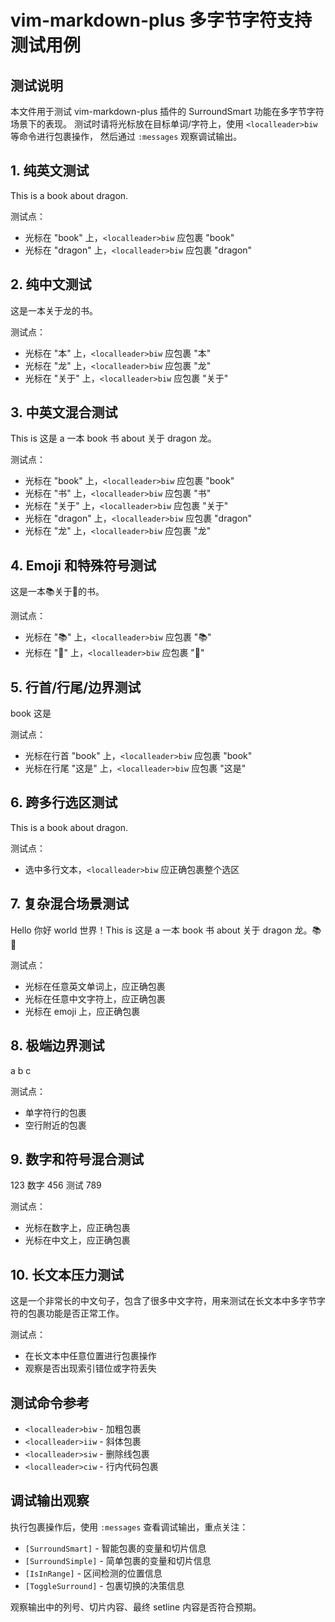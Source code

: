 # vim-markdown-plus 多字节字符支持测试用例

## 测试说明

本文件用于测试 vim-markdown-plus 插件的 SurroundSmart 功能在多字节字符场景下的表现。
测试时请将光标放在目标单词/字符上，使用 `<localleader>biw` 等命令进行包裹操作，
然后通过 `:messages` 观察调试输出。

## 1. 纯英文测试

This is a book about dragon.

测试点：
- 光标在 "book" 上，`<localleader>biw` 应包裹 "book"
- 光标在 "dragon" 上，`<localleader>biw` 应包裹 "dragon"

## 2. 纯中文测试

这是一本关于龙的书。

测试点：
- 光标在 "本" 上，`<localleader>biw` 应包裹 "本"
- 光标在 "龙" 上，`<localleader>biw` 应包裹 "龙"
- 光标在 "关于" 上，`<localleader>biw` 应包裹 "关于"

## 3. 中英文混合测试

This is 这是 a 一本 book 书 about 关于 dragon 龙。

测试点：
- 光标在 "book" 上，`<localleader>biw` 应包裹 "book"
- 光标在 "书" 上，`<localleader>biw` 应包裹 "书"
- 光标在 "关于" 上，`<localleader>biw` 应包裹 "关于"
- 光标在 "dragon" 上，`<localleader>biw` 应包裹 "dragon"
- 光标在 "龙" 上，`<localleader>biw` 应包裹 "龙"

## 4. Emoji 和特殊符号测试

这是一本📚关于🐉的书。

测试点：
- 光标在 "📚" 上，`<localleader>biw` 应包裹 "📚"
- 光标在 "🐉" 上，`<localleader>biw` 应包裹 "🐉"

## 5. 行首/行尾/边界测试

book
这是

测试点：
- 光标在行首 "book" 上，`<localleader>biw` 应包裹 "book"
- 光标在行尾 "这是" 上，`<localleader>biw` 应包裹 "这是"

## 6. 跨多行选区测试

This is a
book about
dragon.

测试点：
- 选中多行文本，`<localleader>biw` 应正确包裹整个选区

## 7. 复杂混合场景测试

Hello 你好 world 世界！This is 这是 a 一本 book 书 about 关于 dragon 龙。📚🐉

测试点：
- 光标在任意英文单词上，应正确包裹
- 光标在任意中文字符上，应正确包裹
- 光标在 emoji 上，应正确包裹

## 8. 极端边界测试

a
b
c

测试点：
- 单字符行的包裹
- 空行附近的包裹

## 9. 数字和符号混合测试

123 数字 456 测试 789

测试点：
- 光标在数字上，应正确包裹
- 光标在中文上，应正确包裹

## 10. 长文本压力测试

这是一个非常长的中文句子，包含了很多中文字符，用来测试在长文本中多字节字符的包裹功能是否正常工作。

测试点：
- 在长文本中任意位置进行包裹操作
- 观察是否出现索引错位或字符丢失

## 测试命令参考

- `<localleader>biw` - 加粗包裹
- `<localleader>iiw` - 斜体包裹
- `<localleader>siw` - 删除线包裹
- `<localleader>ciw` - 行内代码包裹

## 调试输出观察

执行包裹操作后，使用 `:messages` 查看调试输出，重点关注：

- `[SurroundSmart]` - 智能包裹的变量和切片信息
- `[SurroundSimple]` - 简单包裹的变量和切片信息
- `[IsInRange]` - 区间检测的位置信息
- `[ToggleSurround]` - 包裹切换的决策信息

观察输出中的列号、切片内容、最终 setline 内容是否符合预期。
